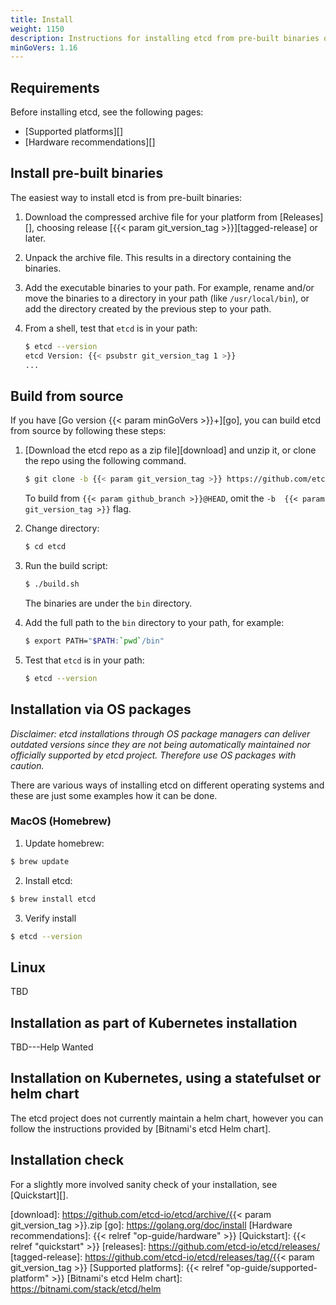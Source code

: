 ```yaml
---
title: Install
weight: 1150
description: Instructions for installing etcd from pre-built binaries or from source.
minGoVers: 1.16
---
```


## Requirements

Before installing etcd, see the following pages:

- [Supported platforms][]
- [Hardware recommendations][]

## Install pre-built binaries

The easiest way to install etcd is from pre-built binaries:

 1. Download the compressed archive file for your platform from [Releases][],
    choosing release [{{< param git_version_tag >}}][tagged-release] or later.
 2. Unpack the archive file. This results in a directory containing the binaries.
 3. Add the executable binaries to your path. For example, rename and/or move
    the binaries to a directory in your path (like `/usr/local/bin`), or add the
    directory created by the previous step to your path.
 4. From a shell, test that `etcd` is in your path:

    ```sh
    $ etcd --version
    etcd Version: {{< psubstr git_version_tag 1 >}}
    ...
    ```

## Build from source

If you have [Go version {{< param minGoVers >}}+][go], you can build etcd from
source by following these steps:

 1. [Download the etcd repo as a zip file][download] and unzip it, or clone the
    repo using the following command.

    ```sh
    $ git clone -b {{< param git_version_tag >}} https://github.com/etcd-io/etcd.git
    ```
    To build from `{{< param github_branch >}}@HEAD`, omit the `-b  {{< param
    git_version_tag >}}` flag.

 2. Change directory:

    ```sh
    $ cd etcd
    ```
 3. Run the build script:

    ```sh
    $ ./build.sh
    ```

    The binaries are under the `bin` directory.

 4. Add the full path to the `bin` directory to your path, for example:

    ```sh
    $ export PATH="$PATH:`pwd`/bin"
    ```

 5. Test that `etcd` is in your path:

    ```sh
    $ etcd --version
    ```

## Installation via OS packages
*Disclaimer: etcd installations through OS package managers can deliver outdated versions since they are not being automatically maintained nor officially supported by etcd project. Therefore use OS packages with caution.*

There are various ways of installing etcd on different operating systems and these are just some examples how it can be done.

### MacOS (Homebrew)

1. Update homebrew:
```sh
$ brew update
```

2. Install etcd:
```sh
$ brew install etcd
```

3. Verify install 
```sh
$ etcd --version
```

## Linux

TBD
## Installation as part of Kubernetes installation

TBD---Help Wanted

## Installation on Kubernetes, using a statefulset or helm chart

The etcd project does not currently maintain a helm chart, however you can follow the instructions provided by [Bitnami's etcd Helm chart].

## Installation check

For a slightly more involved sanity check of your installation, see
[Quickstart][].

[download]: https://github.com/etcd-io/etcd/archive/{{< param git_version_tag >}}.zip
[go]: https://golang.org/doc/install
[Hardware recommendations]: {{< relref "op-guide/hardware" >}}
[Quickstart]: {{< relref "quickstart" >}}
[releases]: https://github.com/etcd-io/etcd/releases/
[tagged-release]: https://github.com/etcd-io/etcd/releases/tag/{{< param git_version_tag >}}
[Supported platforms]: {{< relref "op-guide/supported-platform" >}}
[Bitnami's etcd Helm chart]: https://bitnami.com/stack/etcd/helm
